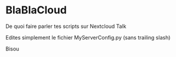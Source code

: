 # BlaBlaCloud

De quoi faire parler tes scripts sur Nextcloud Talk

Edites simplement le fichier MyServerConfig.py (sans trailing slash)

Bisou
